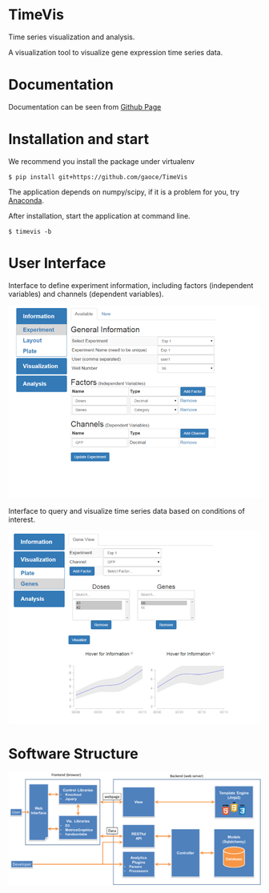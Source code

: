 # TimeVis
Time series visualization and analysis. 

A visualization tool to visualize gene expression time series data.

# Documentation

Documentation can be seen from [Github Page](http://gaoce.github.io/TimeVis)

# Installation and start

We recommend you install the package under virtualenv

    $ pip install git+https://github.com/gaoce/TimeVis

The application depends on numpy/scipy, if it is a problem for you, try 
[Anaconda](http://continuum.io/downloads).

After installation, start the application at command line.
	
    $ timevis -b

# User Interface
Interface to define experiment information, including factors (independent
variables) and channels (dependent variables).

![Experiment Information](/docs/images/experiment.png)

<!--
Interface to define experimental conditions, namely the levels of factors for
each well in the plates.

![Layout Information](/docs/images/layout.png)
-->

Interface to query and visualize time series data based on conditions of
interest.

![Visualization](/docs/images/gene_vis.png)

# Software Structure

![Structure](/docs/images/arch.png)
